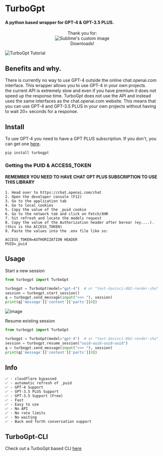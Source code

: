 # TurboGpt

#### A python based wrapper for GPT-4 & GPT-3.5 PLUS. 

<p align="center">
Thank you for:
<br>
  <img src="https://static.pepy.tech/badge/turbogpt" alt="Sublime's custom image"/>
<br>
Downloads!
<br>
</p>


![TurboGpt Tutorial](https://i.imgur.com/6tLLj7I.jpg)


## Benefits and why.
There is currently no way to use GPT-4 outside the online chat.openai.com interface. This wrapper allows you to use GPT-4 in your own projects. \
the current API is extremely slow and even if you have premium it does not speed up the response time. TurboGpt does not use the API and instead uses the same interfaces as the chat.openai.com website.
This means that you can use GPT-4 and GPT-3.5 PLUS in your own projects without having to wait 20+ seconds for a response.

## Install

To use GPT-4 you need to have a GPT PLUS subscription. If you don't, you can get one [here](https://beta.openai.com/pricing).

```bash
pip install turbogpt
```

### Getting the PUID & ACCESS_TOKEN

#### REMEMBER YOU NEED TO HAVE CHAT GPT PLUS SUBSCRIPTION TO USE THIS LIBRARY
```
1. Head over to https://chat.openai.com/chat
2. Open the developer console (F12)
3. Go to the application tab
4. Go to local cookies
5. Copy the value of the _puid cookie
6. Go to the network tab and click on Fetch/XHR
7. hit refresh and locate the models request
8. Copy the value of the Authorization header after berear (ey....). (this is the ACCESS_TOKEN)
9. Paste the values into the .env file like so:

ACCESS_TOKEN=AUTHORIZATION HEADER
PUID=_puid
```

## Usage


Start a new session
```python
from turbogpt import TurboGpt

turbogpt = TurboGpt(model="gpt-4")  # or "text-davinci-002-render-sha" (default)(AKA GPT-3.5)
session = turbogpt.start_session()
q = turbogpt.send_message(input(">>> "), session)
print(q['message']['content']['parts'][0])
```
![image](https://i.imgur.com/lyNqjJp.png)

Resume existing session
```python
from turbogpt import TurboGpt

turbogpt = TurboGpt(model="gpt-4")  # or "text-davinci-002-render-sha" (default)(AKA GPT-3.5)
session = turbogpt.resume_session("uuid-uuid-uuid-uuid")
q = turbogpt.send_message(input(">>> "), session)
print(q['message']['content']['parts'][0])
```

## Info
```text
✅ - cloudflare bypassed
✅ - automatic refresh of _puid
✅ - GPT-4 Support
✅ - GPT-3.5 PLUS Support
✅ - GPT-3.5 Support (Free)
✅ - Fast
✅ - Easy to use
✅ - No API
✅ - No rate limits
✅ - No waiting
✅ - Back and forth conversation support
```

## TurboGpt-CLI
Check out a TurboGpt based CLI [here](https://github.com/daan-dj/TurboGpt-cli)
